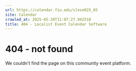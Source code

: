 ```yaml
---
url: https://calendar.fiu.edu/sleve025_65
site: Calendar
crawled_at: 2025-05-20T11:07:27.942518
title: 404 - Localist Event Calendar Software
---
```


# 404 - not found
We couldn't find the page on this community event platform.
